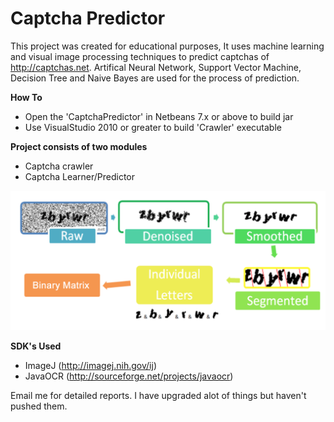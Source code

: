 Captcha Predictor
==============

This project was created for educational purposes, It uses machine learning and visual image processing techniques to predict captchas of http://captchas.net. Artifical Neural Network, Support Vector Machine, Decision Tree and Naive Bayes are used for the process of prediction.

**How To**
* Open the 'CaptchaPredictor' in Netbeans 7.x or above to build jar
* Use VisualStudio 2010 or greater to build 'Crawler' executable

**Project consists of two modules**
* Captcha crawler 
* Captcha Learner/Predictor

![alt tag](/captchas.png)

**SDK's Used**
* ImageJ (http://imagej.nih.gov/ij)
* JavaOCR (http://sourceforge.net/projects/javaocr)

Email me for detailed reports. I have upgraded alot of things but haven't pushed them.
